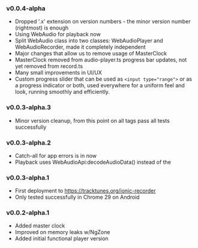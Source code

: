 ### v0.0.4-alpha
* Dropped '.x' extension on version numbers - the minor version number
  (rightmost) is enough
* Using WebAudio for playback now
* Split WebAudio class into two classes: WebAudioPlayer and WebAudioRecorder,
  made it completely independent
* Major changes that allow us to remove usage of MasterClock
* MasterClock removed from audio-player.ts progress bar updates, not yet
  removed from record.ts
* Many small improvements in UI/UX
* Custom progress slider that can be used as `<input type="range">` or
  as a progress indicator or both, used everywhere for a uniform feel
  and look, running smoothly and efficiently.

### v0.0.3-alpha.3
* Minor version cleanup, from this point on all tags pass all tests successfully

### v0.0.3-alpha.2
* Catch-all for app errors is in now
* Playback uses WebAudioApi:decodeAudioData() instead of the <audio> element

### v0.0.3-alpha.1
* First deployment to https://tracktunes.org/ionic-recorder
* Only tested successfully in Chrome 29 on Android

### v0.0.2-alpha.1
* Added master clock
* Improved on memory leaks w/NgZone
* Added initial functional player version
